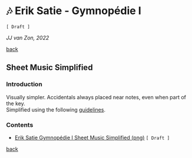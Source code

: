 🎶 Erik Satie - Gymnopédie Ⅰ
============================

`[ Draft ]`

*JJ van Zon, 2022*

[back](../README.md)

Sheet Music Simplified
----------------------

### Introduction

Visually simpler. Accidentals always placed near notes, even when part of the key.  
Simplified using the following [guidelines](https://jjvanzon.github.io/Piano-Playing-Docs/methods/sheet-music-simplification.html).

### Contents

- [Erik Satie Gymnopédie Ⅰ Sheet Music Simplified (png)](satie-gymnopedie-1-sheet-music-simplified.png) `[ Draft ]`

[back](../README.md)